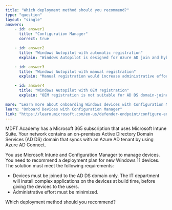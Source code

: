 ```yaml
---
title: "Which deployment method should you recommend?"
type: "question"
layout: "single"
answers:
    - id: answer1
      title: "Configuration Manager"
      correct: true

    - id: answer2
      title: "Windows Autopilot with automatic registration"
      explain: "Windows Autopilot is designed for Azure AD join and hybrid Azure AD join scenarios, not traditional domain join."

    - id: answer3
      title: "Windows Autopilot with manual registration" 
      explain: "Manual registration would increase administrative effort."

    - id: answer4
      title: "Windows Autopilot with OEM registration"
      explain: "OEM registration is not suitable for AD DS domain-joined devices."

more: "Learn more about onboarding Windows devices with Configuration Manager"
learn: "Onboard Devices with Configuration Manager"
link: "https://learn.microsoft.com/en-us/defender-endpoint/configure-endpoints-sccm"
---
```

MDFT Academy has a Microsoft 365 subscription that uses Microsoft Intune Suite. Your network contains an on-premises Active Directory Domain Services (AD DS) domain that syncs with an Azure AD tenant by using Azure AD Connect.

You use Microsoft Intune and Configuration Manager to manage devices. You need to recommend a deployment plan for new Windows 11 devices. The solution must meet the following requirements:

- Devices must be joined to the AD DS domain only. The IT department will install complex applications on the devices at build time, before giving the devices to the users.
- Administrative effort must be minimized.

Which deployment method should you recommend?
